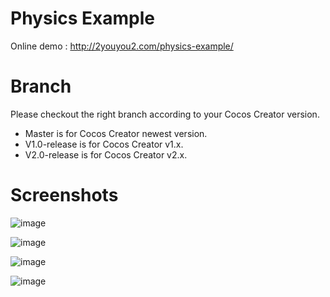 # Physics Example
Online demo : http://2youyou2.com/physics-example/

# Branch
Please checkout the right branch according to your Cocos Creator version.

- Master is for Cocos Creator newest version.
- V1.0-release is for Cocos Creator v1.x.
- V2.0-release is for Cocos Creator v2.x.

# Screenshots

![image](https://user-images.githubusercontent.com/1862402/32927573-4be9f2c2-cb88-11e7-9fff-1d2214dd51c8.png)

![image](https://user-images.githubusercontent.com/1862402/32927596-6b4806c2-cb88-11e7-989e-40edd6f631c7.png)

![image](https://user-images.githubusercontent.com/1862402/32927615-8a4cb5cc-cb88-11e7-9900-0ffd055aa003.png)

![image](https://user-images.githubusercontent.com/1862402/32927637-aac1f736-cb88-11e7-94e4-ba740f89ebb5.png)
